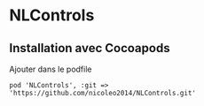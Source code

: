 # NLControls
## Installation avec Cocoapods
Ajouter dans le podfile

```
pod 'NLControls', :git => 'https://github.com/nicoleo2014/NLControls.git'
````
